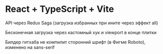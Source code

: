 # React + TypeScript + Vite

API через Redux Saga (загрузка избранных при ините через эффект all)

Бесконечная загрузка через кастомный хук и viewport в конце плитки

Билдер гитхаба не компилит сторонний шрифт (в Фигме Roboto), изменено на sans-serif